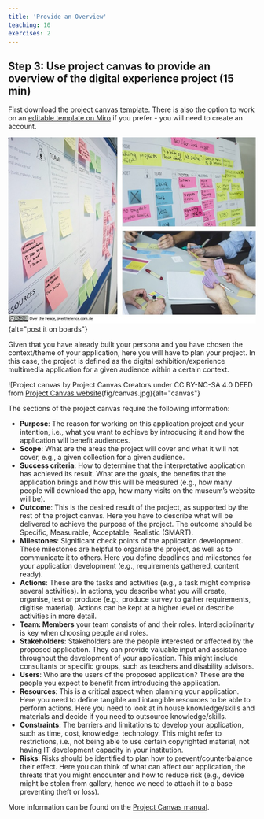 ```yaml
---
title: 'Provide an Overview'
teaching: 10
exercises: 2
---
```


## Step 3: Use project canvas to provide an overview of the digital experience project (15 min)


First download the [project canvas template](files/project-canvas.pdf). There is also the option to work on an [editable template on Miro](https://miro.com/templates/project-canvas-2/) if you prefer - you will need to create an account.

![Project Canvas Anwendungsbeispiele &copy; by overthefence.com.de under CC BY-NC-SA 4.0 DEED from [Wikimedia Commons](https://commons.wikimedia.org/wiki/File:Project_Canvas_Beispiele.jpg)](fig/postits.jpg){alt="post it on boards"}

Given that you have already built your persona and you have chosen the context/theme of your application, here you will have to plan your project. In this case, the project is defined as the digital exhibition/experience multimedia application for a given audience within a certain context. 

![Project canvas by Project Canvas Creators under CC BY-NC-SA 4.0 DEED from [Project Canvas website](https://www.projectcanvas.dk/)(fig/canvas.jpg){alt="canvas"} 


The sections of the project canvas require the following information:

-	**Purpose**: The reason for working on this application project and your intention, i.e., what you want to achieve by introducing it and how the application will benefit audiences.
-	**Scope**: What are the areas the project will cover and what it will not cover, e.g., a given collection for a given audience.
-	**Success criteria**: How to determine that the interpretative application has achieved its result. What are the goals, the benefits that the application brings and how this will be measured (e.g., how many people will download the app, how many visits on the museum’s website will be).
-	**Outcome**: This is the desired result of the project, as supported by the rest of the project canvas. Here you have to describe what will be delivered to achieve the purpose of the project. The outcome should be Specific, Measurable, Acceptable, Realistic (SMART). 
-	**Milestones**: Significant check points of the application development. These milestones are helpful to organise the project, as well as to communicate it to others. Here you define deadlines and milestones for your application development (e.g., requirements gathered, content ready).
-	**Actions**: These are the tasks and activities (e.g., a task might comprise several activities). In actions, you describe what you will create, organise, test or produce (e.g., produce survey to gather requirements, digitise material). Actions can be kept at a higher level or describe activities in more detail.
-	**Team: Members** your team consists of and their roles. Interdisciplinarity is key when choosing people and roles.
-	**Stakeholders**: Stakeholders are the people interested or affected by the proposed application. They can provide valuable input and assistance throughout the development of your application. This might include consultants or specific groups, such as teachers and disability advisors.
-	**Users**: Who are the users of the proposed application? These are the people you expect to benefit from introducing the application.
-	**Resources**: This is a critical aspect when planning your application. Here you need to define tangible and intangible resources to be able to perform actions. Here you need to look at in house knowledge/skills and materials and decide if you need to outsource knowledge/skills.
-	**Constraints**: The barriers and limitations to develop your application, such as time, cost, knowledge, technology. This might refer to restrictions, i.e., not being able to use certain copyrighted material, not having IT development capacity in your institution. 
-	**Risks**: Risks should be identified to plan how to prevent/counterbalance their effect.  Here you can think of what can affect our application, the threats that you might encounter and how to reduce risk (e.g., device might be stolen from gallery, hence we need to attach it to a base preventing theft or loss).

More information can be found on the [Project Canvas manual](https://www.projectcanvas.dk/project-canvas-manual.pdf).

